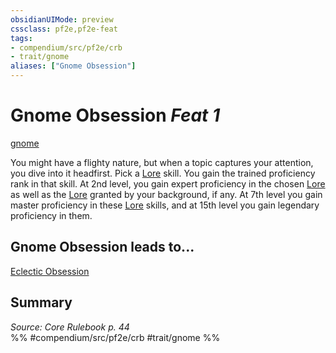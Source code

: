 ```yaml
---
obsidianUIMode: preview
cssclass: pf2e,pf2e-feat
tags:
- compendium/src/pf2e/crb
- trait/gnome
aliases: ["Gnome Obsession"]
---
```

# Gnome Obsession  *Feat 1*  
[gnome](gnome.md "Gnome Ancestry & Heritage Trait")  


You might have a flighty nature, but when a topic captures your attention, you dive into it headfirst. Pick a [Lore](skills.md#Lore) skill. You gain the trained proficiency rank in that skill. At 2nd level, you gain expert proficiency in the chosen [Lore](skills.md#Lore) as well as the [Lore](skills.md#Lore) granted by your background, if any. At 7th level you gain master proficiency in these [Lore](skills.md#Lore) skills, and at 15th level you gain legendary proficiency in them.

## Gnome Obsession leads to...

[Eclectic Obsession](eclectic-obsession-locg.md)

## Summary

*Source: Core Rulebook p. 44*  
%% #compendium/src/pf2e/crb #trait/gnome %%